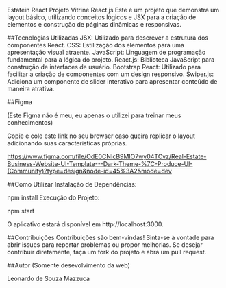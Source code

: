 Estatein React
Projeto Vitrine React.js
Este é um projeto que demonstra um layout básico, utilizando conceitos lógicos e JSX para a criação de elementos e construção de páginas dinâmicas e responsivas.

##Tecnologias Utilizadas
JSX: Utilizado para descrever a estrutura dos componentes React.
CSS: Estilização dos elementos para uma apresentação visual atraente.
JavaScript: Linguagem de programação fundamental para a lógica do projeto.
React.js: Biblioteca JavaScript para construção de interfaces de usuário.
Bootstrap React: Utilizado para facilitar a criação de componentes com um design responsivo.
Swiper.js: Adiciona um componente de slider interativo para apresentar conteúdo de maneira atrativa.

##Figma

(Este Figma não é meu, eu apenas o utilizei para treinar meus conhecimentos)

Copie e cole este link no seu browser caso queira replicar o layout adicionando suas caracteristicas próprias.

https://www.figma.com/file/OdE0CNIcB9MlO7wy04TCvz/Real-Estate-Business-Website-UI-Template---Dark-Theme-%7C-Produce-UI-(Community)?type=design&node-id=45%3A2&mode=dev


##Como Utilizar
Instalação de Dependências:

npm install
Execução do Projeto:

npm start

O aplicativo estará disponível em http://localhost:3000.

##Contribuições
Contribuições são bem-vindas! Sinta-se à vontade para abrir issues para reportar problemas ou propor melhorias. Se desejar contribuir diretamente, faça um fork do projeto e abra um pull request.

##Autor (Somente desevolvimento da web)

Leonardo de Souza Mazzuca 

